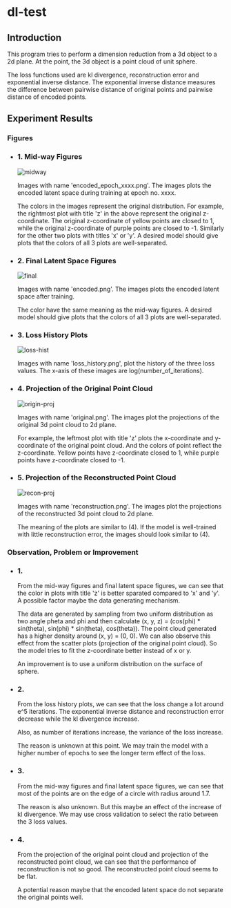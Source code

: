 # dl-test

## Introduction
  This program tries to perform a dimension reduction from a 3d object to a 2d plane.
  At the point, the 3d object is a point cloud of unit sphere.

  The loss functions used are kl divergence, reconstruction error and exponential inverse distance.
  The exponential inverse distance measures the difference between pairwise distance of original points and pairwise distance of encoded points.

## Experiment Results

### Figures

- ### 1. Mid-way Figures

    ![midway](https://github.com/tom-lai0/dl-test/blob/main/experiment_1/encoded_epoch_500.png)
    
    Images with name 'encoded_epoch_xxxx.png'.
    The images plots the encoded latent space during training at epoch no. xxxx.

    The colors in the images represent the original distribution.
    For example, the rightmost plot with title 'z' in the above represent the original z-coordinate.
    The original z-coordinate of yellow points are closed to 1, while the original z-coordinate of purple points are closed to -1.
    Similarly for the other two plots with titles 'x' or 'y'.
    A desired model should give plots that the colors of all 3 plots are well-separated.


- ### 2. Final Latent Space Figures

    ![final](https://github.com/tom-lai0/dl-test/blob/main/experiment_1/encoded.png)

    Images with name 'encoded.png'.
    The images plots the encoded latent space after training.

    The color have the same meaning as the mid-way figures.
    A desired model should give plots that the colors of all 3 plots are well-separated.

- ### 3. Loss History Plots

    ![loss-hist](https://github.com/tom-lai0/dl-test/blob/main/experiment_1/loss_history.png)

    Images with name 'loss_history.png', plot the history of the three loss values.
    The x-axis of these images are log(number_of_iterations). 

- ### 4. Projection of the Original Point Cloud
    
    ![origin-proj](https://github.com/tom-lai0/dl-test/blob/main/experiment_1/original.png)

    Images with name 'original.png'.
    The images plot the projections of the original 3d point cloud to 2d plane.

    For example, the leftmost plot with title 'z' plots the x-coordinate and y-coordinate of the original point cloud. And the colors of point reflect the z-coordinate. Yellow points have z-coordinate closed to 1, while purple points have z-coordinate closed to -1.

- ### 5. Projection of the Reconstructed Point Cloud

    ![recon-proj](https://github.com/tom-lai0/dl-test/blob/main/experiment_1/reconstruction.png)

    Images with name 'reconstruction.png'.
    The images plot the projections of the reconstructed 3d point cloud to 2d plane.

    The meaning of the plots are similar to (4). 
    If the model is well-trained with little reconstruction error, the images should look similar to (4).

### Observation, Problem or Improvement

- ### 1. 

    From the mid-way figures and final latent space figures, we can see that the color in plots with title 'z' is better sparated compared to 'x' and 'y'. A possible factor maybe the data generating mechanism. 
    
    The data are generated by sampling from two uniform distribution as two angle pheta and phi and then calculate (x, y, z) = (cos(phi) * sin(theta), sin(phi) * sin(theta), cos(theta)).
    The point cloud generated has a higher density around (x, y) = (0, 0). 
    We can also observe this effect from the scatter plots (projection of the original point cloud). 
    So the model tries to fit the z-coordinate better instead of x or y.

    An improvement is to use a uniform distribution on the surface of sphere.

- ### 2.

    From the loss history plots, we can see that the loss change a lot around e^5 iterations.
    The exponential inverse distance and reconstruction error decrease while the kl divergence increase.

    Also, as number of iterations increase, the variance of the loss increase.

    The reason is unknown at this point. We may train the model with a higher number of epochs to see the longer term effect of the loss.

- ### 3.

    From the mid-way figures and final latent space figures, we can see that most of the points are on the edge of a circle with radius around 1.7. 

    The reason is also unknown. But this maybe an effect of the increase of kl divergence. We may use cross validation to select the ratio between the 3 loss values.

- ### 4. 

    From the projection of the original point cloud and projection of the reconstructed point cloud, we can see that the performance of reconstruction is not so good. The reconstructed point cloud seems to be flat.

    A potential reason maybe that the encoded latent space do not separate the original points well.  

    
    



